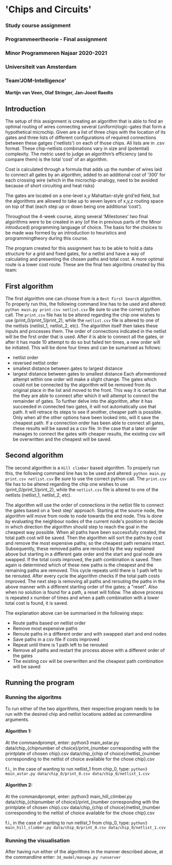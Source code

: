 'Chips and Circuits'
=============
### Study course assignment
### Programmeertheorie - Final assignment
### Minor Programmeren Najaar 2020-2021
### Universiteit van Amsterdam
### Team'JOM-Intelligence'
#### Martijn van Veen, Olaf Stringer, Jan-Joost Raedts


## Introduction
The setup of this assignment is creating an algorithm that is able to find an optimal routing of wires connecting several (uniform)logic-gates that form a hypothetical microchip.
Given are a list of three chips with the location of its gates and three lists of different configurations of required connections between these gatges ('netlists') on each of those chips. All lists are in .csv format. These chip-netlists combinations vary in size and (potential) complexity.
The metric used to judge an algorithm’s efficiency (and to compare them) is the total ‘cost’ of an algorithm.

Cost is calculated through a formula that adds up the number of wires laid to connect all gates by an algorithm, added to an additional cost of ‘300’ for each crossing wire (which in the microchip-analogy, need to be avoided because of short circuiting and heat risks)

The gates are located on a one-level x,y Mahattan-style grid'ed field, but the algorithms are allowed to take up to seven layers of x,y,z routing space on top of that (each step up or down being one additional ‘cost’).

Throughout the 4-week course, along several ‘Milestones’ two final algorithms were to be created in any (of the in previous parts of the Minor introduced) programming language of choice. The basis for the choices to be made was formed by an introduction to heuristics and programmingtheory during this course.

The program created for this assignment has to be able to hold a data structure for a grid and fixed gates, for a netlist and have a way of calculating and presenting the chosen paths and total cost.
A more optimal route is a lower cost route.
These are the final two algoritms created by this team:


## First algorithm
The first algorithm one can choose from is a `Best First Search` algorithm. To properly run this, the following command line has to be used and altered:
`python main.py print.csv netlist.csv`
Be sure to use the correct python call. The `print.csv` file has to be altered regarding the chip one wishes to use (print_0/print_1/print_2), while the `netlist.csv` file is altered to one of the netlists (netlist_1, netlist_2, etc).
The algorithm itself then takes these inputs and processes them. The order of connections indicated in the netlist will be the first order that is used. After it is able to connect all the gates, or after it has made 10 attempt to do so but failed ten times, a new order will be initiated. This will be done four times and can be sumarised as follows:
- netlist order
- reversed netlist order
- smallest distance between gates to largest distance
- largest distance between gates to smallest distance
Each aformentioned attempt within one order will make a slight change. The gates which could not be connected by the algorithm will be removed from its original place in the list and moved to the front. This way it is certain that the they are able to connect after which it will attempt to connect the remainder of gates.
To further delve into the algorithm, after it has succeeded in connected two gates, it will not automatically use that path. It will retrace its steps to see if another, cheaper path is possible. Only when all the other options have been looked into, will it save the cheapest path.
If a connection order has been able to connect all gates, these results will be saved as a csv file. In the case that a later order manages to connect the gates with cheaper results, the existing csv will be overwritten and the cheapest will be saved.


## Second algorithm
The second algorithm is a `Hill climber` based algorithm. To properly run this, the following command line has to be used and altered:
`python main.py print.csv netlist.csv`
Be sure to use the correct python call. The `print.csv` file has to be altered regarding the chip one wishes to use (print_0/print_1/print_2), while the `netlist.csv` file is altered to one of the netlists (netlist_1, netlist_2, etc).

The algorithm will use the order of connections in the netlist file to connect the gates based on a 'best step' approach. Starting at the source node, the algorithm will move from node to node towards the end node. This is done by evaluating the neighbour nodes of the current node's position to decide in which direction the algorithm should step to reach the goal in the cheapest way possible. 
When all paths have been successfully created, the total path cost will be saved. Then the algorithm will sort the paths by cost and remove the most expensive paths; so the cheapest path remains intact. Subsequently, these removed paths are rerouted by the way explained above but starting in a different gate order and the start and goal node are swapped. If the total costs improved, the path combination is saved.
Then again is determined which of these new paths is the cheapest and the remaining paths are removed. This cycle repeats until there is 1 path left to be rerouted. After every cycle the algorithm checks if the total path costs improved.
The next step is removing all paths and rerouting the paths in the above manner with a different starting order of the gates; a "reset". Also when no solution is found for a path, a reset will follow.
The above process is repeated x number of times and when a path combination with a lower total cost is found, it is saved.

The explanation above can be summarised in the following steps:
- Route paths based on netlist order
- Remove most expensive paths
- Reroute paths in a different order and with swapped start and end nodes
- Save paths in a csv file if costs improved
- Repeat until there is 1 path left to be rerouted
- Remove all paths and restart the process above with a different order of the gates
- The existing csv will be overwritten and the cheapest path combination will be saved


## Running the program
### Running the algoritms
To run either of the two algorithms, their respective program needs to be run with the desired chip and netlist locations added as commandline arguments.

#### Algorithm 1:
At the commandprompt, enter:
python3 main_astar.py data/chip_{chipnumber of choice}/print_{number corresponding with the printplate of chosen chip}.csv data/chip_{chip of choice}/netlist_{number corresponding to the netlist of choice available for the chose chip}.csv

f.i., in the case of wanting to run netlist_1 from chip_0, type:
`python3 main_astar.py data/chip_0/print_0.csv data/chip_0/netlist_1.csv`

#### Algorithm 2:
At the commandprompt, enter:
python3 main_hill_climber.py data/chip_{chipnumber of choice}/print_{number corresponding with the printplate of chosen chip}.csv data/chip_{chip of choice}/netlist_{number corresponding to the netlist of choice available for the chose chip}.csv

f.i., in the case of wanting to run netlist_1 from chip_0, type:
`python3 main_hill_climber.py data/chip_0/print_0.csv data/chip_0/netlist_1.csv`

### Running the visualisation
After having run either of the algorithms in the manner described above, at the commandline enter:
`3d_model/manage.py runserver`
